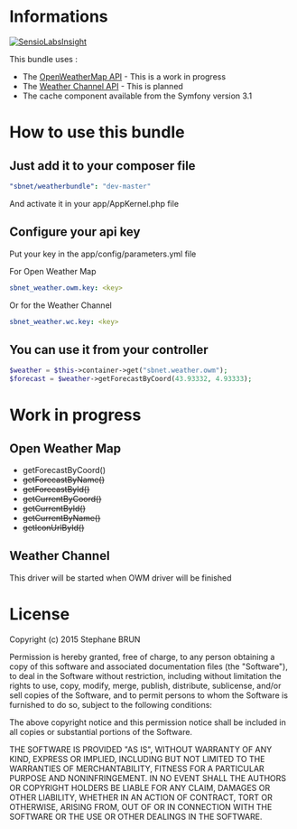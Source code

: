 # Informations

[![SensioLabsInsight](https://insight.sensiolabs.com/projects/549b4d9d-c714-4b5f-bf9d-61ea98301bae/big.png)](https://insight.sensiolabs.com/projects/549b4d9d-c714-4b5f-bf9d-61ea98301bae)

This bundle uses :
 * The [OpenWeatherMap API](http://openweathermap.org/api) - This is a work in progress
 * The [Weather Channel API](https://www.wunderground.com/weather/api) - This is planned
 * The cache component available from the Symfony version 3.1

# How to use this bundle

## Just add it to your composer file
```yaml
"sbnet/weatherbundle": "dev-master"
```
And activate it in your app/AppKernel.php file

## Configure your api key
Put your key in the app/config/parameters.yml file

For Open Weather Map
```yaml
sbnet_weather.owm.key: <key>
```
Or for the Weather Channel
```yaml
sbnet_weather.wc.key: <key>
```

## You can use it from your controller
```php
$weather = $this->container->get("sbnet.weather.owm");
$forecast = $weather->getForecastByCoord(43.93332, 4.93333);
```

# Work in progress
## Open Weather Map
* getForecastByCoord()
* ~~getForecastByName()~~
* ~~getForecastById()~~
* ~~getCurrentByCoord()~~
* ~~getCurrentById()~~
* ~~getCurrentByName()~~
* ~~getIconUrlById()~~

## Weather Channel
This driver will be started when OWM driver will be finished

# License

Copyright (c) 2015 Stephane BRUN

Permission is hereby granted, free of charge, to any person obtaining a copy of this software and associated documentation files (the "Software"), to deal in the Software without restriction, including without limitation the rights to use, copy, modify, merge, publish, distribute, sublicense, and/or sell copies of the Software, and to permit persons to whom the Software is furnished to do so, subject to the following conditions:

The above copyright notice and this permission notice shall be included in all copies or substantial portions of the Software.

THE SOFTWARE IS PROVIDED "AS IS", WITHOUT WARRANTY OF ANY KIND, EXPRESS OR IMPLIED, INCLUDING BUT NOT LIMITED TO THE WARRANTIES OF MERCHANTABILITY, FITNESS FOR A PARTICULAR PURPOSE AND NONINFRINGEMENT. IN NO EVENT SHALL THE AUTHORS OR COPYRIGHT HOLDERS BE LIABLE FOR ANY CLAIM, DAMAGES OR OTHER LIABILITY, WHETHER IN AN ACTION OF CONTRACT, TORT OR OTHERWISE, ARISING FROM, OUT OF OR IN CONNECTION WITH THE SOFTWARE OR THE USE OR OTHER DEALINGS IN THE SOFTWARE.
